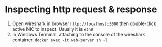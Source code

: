 # Inspecting http request & response

1. Open wireshark in browser `http://localhost:3000` then double-click active NIC to inspect. Usually it is `eth0`
2. In Windows Terminal, attaching to the console of the wireshark container: `docker exec -it web-server sh -l`

